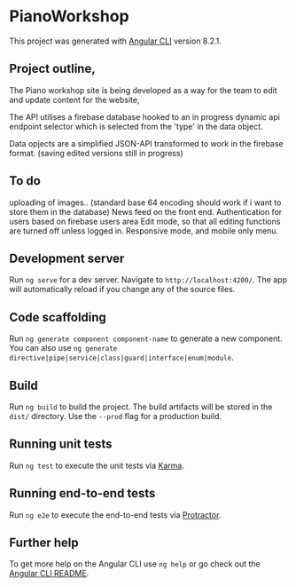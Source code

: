 # PianoWorkshop

This project was generated with [Angular CLI](https://github.com/angular/angular-cli) version 8.2.1.

## Project outline,

The Piano workshop site is being developed as a way for the team to edit and update content for the website,

The API utilises a firebase database hooked to an in progress dynamic api endpoint selector which is selected from the 'type' in the data object.

Data opjects are a simplified JSON-API transformed to work in the firebase format. (saving edited versions still in progress)

## To do

uploading of images.. (standard base 64 encoding should work if i want to store them in the database)
News feed on the front end.
Authentication for users based on firebase users area
Edit mode, so that all editing functions are turned off unless logged in.
Responsive mode, and mobile only menu. 


## Development server

Run `ng serve` for a dev server. Navigate to `http://localhost:4200/`. The app will automatically reload if you change any of the source files.

## Code scaffolding

Run `ng generate component component-name` to generate a new component. You can also use `ng generate directive|pipe|service|class|guard|interface|enum|module`.

## Build

Run `ng build` to build the project. The build artifacts will be stored in the `dist/` directory. Use the `--prod` flag for a production build.

## Running unit tests

Run `ng test` to execute the unit tests via [Karma](https://karma-runner.github.io).

## Running end-to-end tests

Run `ng e2e` to execute the end-to-end tests via [Protractor](http://www.protractortest.org/).

## Further help

To get more help on the Angular CLI use `ng help` or go check out the [Angular CLI README](https://github.com/angular/angular-cli/blob/master/README.md).
